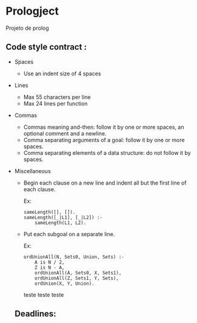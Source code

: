 # Prologject
Projeto de prolog

## Code style contract :


* Spaces 
  * Use an indent size of 4 spaces
 
* Lines
  * Max 55 characters per line
  * Max 24 lines per function

* Commas
  * Commas meaning and-then: follow it by one or more spaces, an optional comment and a newline.
  * Comma separating arguments of a goal: follow it by one or more spaces.
  * Comma separating elements of a data structure: do not follow it by spaces.

* Miscellaneous
  * Begin each clause on a new line and indent all but the first line of each clause.
  
  	Ex: 
    ```
  	sameLength([], []).
    sameLength([_|L1], [_|L2]) :-
        sameLength(L1, L2).
    ```
   * Put each subgoal on a separate line. 
   
   		Ex:
        ```
        ordUnionAll(N, Sets0, Union, Sets) :-
		    A is N / 2,
		    Z is N - A,
		    ordUnionAll(A, Sets0, X, Sets1),
		    ordUnionAll(Z, Sets1, Y, Sets),
		    ordUnion(X, Y, Union).
        ```    

        teste 
        teste
        teste
  ## Deadlines:
        